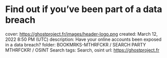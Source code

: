 # Find out if you’ve been part of a data breach

cover: https://ghostproject.fr/images/header-logo.png
created: March 12, 2022 8:50 PM (UTC)
description: Have your online accounts been exposed in a data breach?
folder: BOOKMRKS-MTHRFCKR / SEARCH PARTY MTHRFCKR! / OSINT Search
tags: Search, osint
url: https://ghostproject.fr